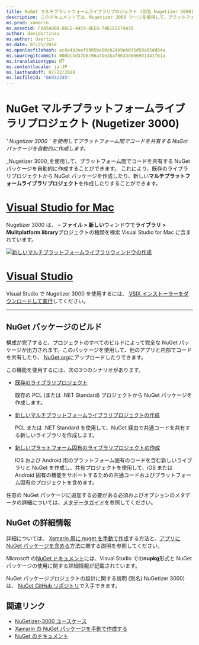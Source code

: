 ```yaml
---
title: NuGet マルチプラットフォームライブラリプロジェクト (別名 Nugetizer 3000)
description: このドキュメントでは、Nugetizer 3000 ツールを使用して、プラットフォーム間でコードを共有する NuGet パッケージを自動的に作成する方法について説明します。
ms.prod: xamarin
ms.assetid: F0A5A9BB-86CD-44C9-8EE8-74D1E5E74A30
author: davidortinau
ms.author: daortin
ms.date: 07/25/2018
ms.openlocfilehash: ac8e4b2eef0905ba50cb24b9eb035d50a05dd84a
ms.sourcegitcommit: 008bcbd37b6c96a7be2baf0633d066931d41f61a
ms.translationtype: MT
ms.contentlocale: ja-JP
ms.lasthandoff: 07/22/2020
ms.locfileid: "86932245"
---
```

# <a name="nuget-multiplatform-library-projects-nugetizer-3000"></a>NuGet マルチプラットフォームライブラリプロジェクト (Nugetizer 3000)

_' Nugetizer 3000 ' を使用してプラットフォーム間でコードを共有する NuGet パッケージを自動的に作成します。_

_Nugetizer 3000_を使用して、プラットフォーム間でコードを共有する NuGet パッケージを自動的に作成することができます。 これにより、既存のライブラリプロジェクトから NuGet パッケージを作成したり、新しい**マルチプラットフォームライブラリプロジェクト**を作成したりすることができます。

# <a name="visual-studio-for-mac"></a>[Visual Studio for Mac](#tab/macos)

Nugetizer 3000 は、 &ndash; **ファイル > 新しい**ウィンドウで**ライブラリ > Mulitplatform library**プロジェクトの種類を検索 Visual Studio for Mac に含まれています。

[![新しいマルチプラットフォームライブラリウィンドウの作成](images/mulitplatform-library-sml.png)](images/mulitplatform-library.png#lightbox)

# <a name="visual-studio"></a>[Visual Studio](#tab/windows)

Visual Studio で Nugetizer 3000 を使用するには、 [VSIX インストーラーをダウンロードして実行](https://bit.ly/nugetizer-2017)してください。

-----

## <a name="building-nuget-packages"></a>NuGet パッケージのビルド

構成が完了すると、プロジェクトのすべてのビルドによって完全な NuGet パッケージが出力されます。このパッケージを使用して、他のアプリと内部でコードを共有したり、 [NuGet.org](https://www.nuget.org)にアップロードしたりできます。

この機能を使用するには、次の3つのシナリオがあります。

- [既存のライブラリプロジェクト](existing-library.md)

  既存の PCL (または .NET Standard) プロジェクトから NuGet パッケージを作成します。

- [新しいマルチプラットフォームライブラリプロジェクトの作成](single-codebase.md)

  PCL または .NET Standard を使用して、NuGet 経由で共通コードを共有する新しいライブラリを作成します。

- [新しいプラットフォーム固有のライブラリプロジェクトの作成](platform-specific.md)

  IOS および Android 用のプラットフォーム固有のコードを含む新しいライブラリと NuGet を作成し、共有プロジェクトを使用して、iOS または Android 固有の機能をサポートするための共通コードおよびプラットフォーム固有のプロジェクトを含めます。

任意の NuGet パッケージに追加する必要がある必須およびオプションのメタデータの詳細については、[メタデータガイド](metadata.md)を参照してください。

## <a name="further-nuget-information"></a>NuGet の詳細情報

詳細については、 [Xamarin 用に nuget を手動で作成](~/cross-platform/app-fundamentals/nuget-manual.md)する方法と、[アプリに NuGet パッケージを含める](https://docs.microsoft.com/visualstudio/mac/nuget-walkthrough)方法に関する説明を参照してください。

Microsoft の[NuGet ドキュメント](https://docs.microsoft.com/nuget/)には、Visual Studio での**nupkg**形式と NuGet パッケージの使用に関する詳細情報が記載されています。

NuGet パッケージプロジェクトの設計に関する説明 (別名) NuGetizer 3000) は、 [NuGet GitHub リポジトリ](https://github.com/NuGet/Home/wiki/NuGetizer-3000)で入手できます。

## <a name="related-links"></a>関連リンク

- [NuGetizer-3000 ユースケース](https://github.com/NuGet/Home/wiki/NuGetizer-Core-Scenarios)
- [Xamarin の NuGet パッケージを手動で作成する](~/cross-platform/app-fundamentals/nuget-manual.md)
- [NuGet のドキュメント](https://docs.microsoft.com/nuget/)

